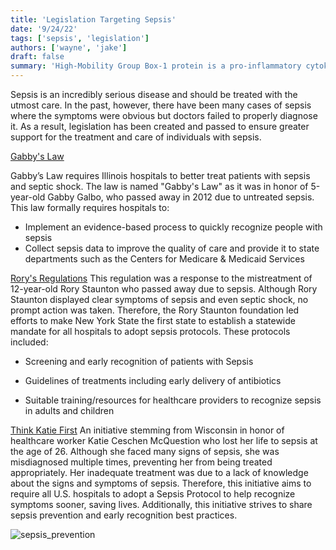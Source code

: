 ```yaml
---
title: 'Legislation Targeting Sepsis'
date: '9/24/22'
tags: ['sepsis', 'legislation']
authors: ['wayne', 'jake']
draft: false
summary: 'High-Mobility Group Box-1 protein is a pro-inflammatory cytokine that is a marker of sepsis. Future focus on understanding its role in inflammation and ways to regulate its release may be the key to treating sepsis.'
---
```

Sepsis is an incredibly serious disease and should be treated with the utmost care. In the past, however, there have been many cases of sepsis where the symptoms were obvious but doctors failed to properly diagnose it. As a result, legislation has been created and passed to ensure greater support for the treatment and care of individuals with sepsis.

[Gabby's Law](https://mitchellhoffmanwolf.com/2016/09/gabbys-law/#:~:text=On%20August%2018%2C%202016%2C%20Governor%20Rauner%20signed%20into,an%20undiagnosed%20case%20of%20Rocky%20Mountain%20Spotted%20Fever.)

Gabby’s Law requires Illinois hospitals to better treat patients with sepsis and septic shock. The law is named "Gabby's Law" as it was in honor of 5-year-old Gabby Galbo, who passed away in 2012 due to untreated sepsis. This law formally requires hospitals to:
-   Implement an evidence-based process to quickly recognize people with sepsis
-   Collect sepsis data to improve the quality of care and provide it to state departments such as the Centers for Medicare & Medicaid Services
    
[Rory's Regulations](https://www.endsepsis.org/work/sepsis-protocols/.)
This regulation was a response to the mistreatment of 12-year-old Rory Staunton who passed away due to sepsis. Although Rory Staunton displayed clear symptoms of sepsis and even septic shock, no prompt action was taken. Therefore, the Rory Staunton foundation led efforts to make New York State the first state to establish a statewide mandate for all hospitals to adopt sepsis protocols. These protocols included:

-   Screening and early recognition of patients with Sepsis
    
-   Guidelines of treatments including early delivery of antibiotics
    
-   Suitable training/resources for healthcare providers to recognize sepsis in adults and children

[Think Katie First](https://www.endsepsis.org/work/sepsis-protocols/.)
An initiative stemming from Wisconsin in honor of healthcare worker Katie Ceschen McQuestion who lost her life to sepsis at the age of 26. Although she faced many signs of sepsis, she was misdiagnosed multiple times, preventing her from being treated appropriately.  Her inadequate treatment was due to a lack of knowledge about the signs and symptoms of sepsis. Therefore, this initiative aims to require all U.S. hospitals to adopt a Sepsis Protocol to help recognize symptoms sooner, saving lives. Additionally, this initiative strives to share sepsis prevention and early recognition best practices. 


![sepsis_prevention](https://www.cdc.gov/vitalsigns/sepsis/images/vs-0816-sepsis-infographic-1185.png?_=12386)





